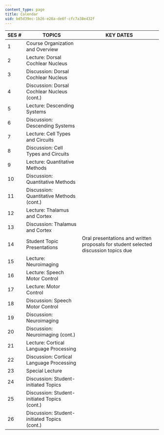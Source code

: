 ```yaml
---
content_type: page
title: Calendar
uid: bd5d39ec-1b26-e28a-de6f-cfc7a38e432f
---
```


| SES # | TOPICS | KEY DATES |
| --- | --- | --- |
| 1 | Course Organization and Overview |  |
| 2 | Lecture: Dorsal Cochlear Nucleus |  |
| 3 | Discussion: Dorsal Cochlear Nucleus |  |
| 4 | Discussion: Dorsal Cochlear Nucleus (cont.) |  |
| 5 | Lecture: Descending Systems |  |
| 6 | Discussion: Descending Systems |  |
| 7 | Lecture: Cell Types and Circuits |  |
| 8 | Discussion: Cell Types and Circuits |  |
| 9 | Lecture: Quantitative Methods |  |
| 10 | Discussion: Quantitative Methods |  |
| 11 | Discussion: Quantitative Methods (cont.) |  |
| 12 | Lecture: Thalamus and Cortex |  |
| 13 | Discussion: Thalamus and Cortex |  |
| 14 | Student Topic Presentations | Oral presentations and written proposals for student selected discussion topics due |
| 15 | Lecture: Neuroimaging |  |
| 16 | Lecture: Speech Motor Control |  |
| 17 | Lecture: Motor Control |  |
| 18 | Discussion: Speech Motor Control |  |
| 19 | Discussion: Neuroimaging |  |
| 20 | Discussion: Neuroimaging (cont.) |  |
| 21 | Lecture: Cortical Language Processing |  |
| 22 | Discussion: Cortical Language Processing |  |
| 23 | Special Lecture |  |
| 24 | Discussion: Student-initiated Topics |  |
| 25 | Discussion: Student-initiated Topics (cont.) |  |
| 26 | Discussion: Student-initiated Topics (cont.) |